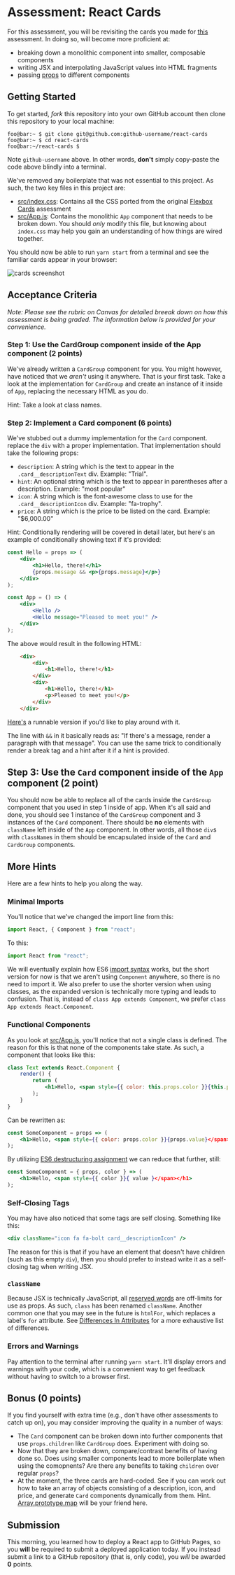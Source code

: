 # Assessment: React Cards

For this assessment, you will be revisiting the cards you made for
[this](https://my.kenzie.academy/courses/4/assignments/160?module_item_id=260)
assessment. In doing so, will become more proficient at:

- breaking down a monolithic component into smaller, composable components
- writing JSX and interpolating JavaScript values into HTML fragments
- passing [props](https://reactjs.org/docs/components-and-props.html#props-are-read-only)
  to different components

## Getting Started
To get started, _fork_ this repository into your own GitHub account then clone
this repository to your local machine:

```console
foo@bar:~ $ git clone git@github.com:github-username/react-cards
foo@bar:~ $ cd react-cards
foo@bar:~/react-cards $
```

Note `github-username` above. In other words, __don't__ simply copy-paste the
code above blindly into a terminal. 

We've removed any boilerplate that was not essential to this project. As such,
the two key files in this project are:

- [src/index.css](src/index.css): Contains all the CSS ported from the original
  [Flexbox Cards](https://my.kenzie.academy/courses/4/assignments/160?module_item_id=260)
    assessment
- [src/App.js](src/App.js): Contains the monolithic `App` component that needs
  to be broken down. You should _only_ modify this file, but knowing about
  `index.css` may help you gain an understanding of how things are wired
  together.

You should now be able to run `yarn start` from a terminal and see the familiar
cards appear in your browser:

![cards screenshot](screenshots/result.png)

## Acceptance Criteria
_Note: Please see the rubric on Canvas for detailed breeak down on how this
assessment is being graded. The information below is provided for your
convenience._

### Step 1: Use the CardGroup component inside of the App component (2 points)
We've already written a `CardGroup` component for you. You might however, have
noticed that we _aren't_ using it anywhere. That is your first task. Take a look
at the implementation for `CardGroup` and create an instance of it inside of
`App`, replacing the necessary HTML as you do. 

Hint: Take a look at class names.

### Step 2: Implement a Card component (6 points)

We've stubbed out a dummy implementation for the `Card` component. replace the
`div` with a proper implementation. That implementation should take the
following props:

- `description`: A string which is the text to appear in the
  `.card__descriptionText` div. Example: "Trial".
- `hint`: An optional string which is the text to appear in parentheses after a
  description. Example: "most popular"
- `icon`: A string which is the font-awesome class to use for the
  `.card__descriptionIcon` div. Example: "fa-trophy".
- `price`: A string which is the price to be listed on the card. Example:
  "$6,000.00"

Hint: Conditionally rendering will be covered in detail later, but here's an
example of conditionally showing text if it's provided:

```jsx
const Hello = props => (
    <div>
        <h1>Hello, there!</h1>
        {props.message && <p>{props.message}</p>}
    </div>
);

const App = () => (
    <div>
        <Hello />
        <Hello message="Pleased to meet you!" />
    </div>
);
```

The above would result in the following HTML:

```html
    <div>
        <div>
            <h1>Hello, there!</h1>
        </div>
        <div>
            <h1>Hello, there!</h1>
            <p>Pleased to meet you!</p>
        </div>
    </div>
```

[Here's](https://jsfiddle.net/80oe9svv/) a runnable version if you'd like to
play around with it.

The line with `&&` in it basically reads as: "If there's a message, render a
paragraph with that message". You can use the same trick to conditionally render
a break tag and a hint after it if a hint is provided.

## Step 3: Use the `Card` component inside of the `App` component (2 point)

You should now be able to replace all of the cards inside the `CardGroup`
component that you used in step 1 inside of app. When it's all said and done,
you should see 1 instance of the `CardGroup` component and 3 instances of the
`Card` component. There should be __no__ elements with `className` left inside
of the `App` component. In other words, all those `div`s with `className`s in
them should be encapsulated inside of the `Card` and `CardGroup` components.

## More Hints

Here are a few hints to help you along the way.

### Minimal Imports
You'll notice that we've changed the import line from this:

```jsx
import React, { Component } from "react";
```

To this:

```jsx
import React from "react";
```

We will eventually explain how ES6 [import syntax](https://developer.mozilla.org/en-US/docs/Web/JavaScript/Reference/Statements/import)
works, but the short version for now is that we aren't using `Component`
anywhere, so there is no need to import it. We also prefer to use the shorter
version when using classes, as the expanded version is technically more typing
and leads to confusion. That is, instead of `class App extends Component`, we
prefer `class App extends React.Component`.

### Functional Components

As you look at [src/App.js](App.js), you'll notice that not a single class is
defined. The reason for this is that none of the components take state. As such,
a component that looks like this:

```jsx
class Text extends React.Component {
    render() {
        return (
            <h1>Hello, <span style={{ color: this.props.color }}{this.props.value}</span></h1>
        );
    }
}
```

Can be rewritten as:

```jsx
const SomeComponent = props => (
    <h1>Hello, <span style={{ color: props.color }}{props.value}</span></h1>
);
```

By utilizing [ES6 destructuring assignment](http://es6-features.org/#ObjectMatchingShorthandNotation)
we can reduce that further, still:

```jsx
const SomeComponent = { props, color } => (
    <h1>Hello, <span style={{ color }}{ value }</span></h1>
);
```

### Self-Closing Tags

You may have also noticed that some tags are self closing. Something like this:

```jsx
<div className="icon fa fa-bolt card__descriptionIcon" />
```

The reason for this is that if you have an element that doesn't have children
(such as this empty `div`), then you should prefer to instead write it as a
self-closing tag when writing JSX. 

### `className`
Because JSX is technically JavaScript, all [reserved words](https://www.w3schools.com/js/js_reserved.asp) 
are off-limits for use as props. As such, `class` has been renamed `className`.
Another common one that you may see in the future is `htmlFor`, which replaces a
label's `for` attribute. See [Differences In Attributes](https://reactjs.org/docs/dom-elements.html#differences-in-attributes)
for a more exhaustive list of differences.

### Errors and Warnings

Pay attention to the terminal after running `yarn start`. It'll display errors
and warnings with your code, which is a convenient way to get feedback without
having to switch to a browser first.

## Bonus (0 points)

If you find yourself with extra time (e.g., don't have other assessments to
catch up on), you may consider improving the quality in a number of ways:

- The `Card` component can be broken down into further components that use
    `props.children` like `CardGroup` does. Experiment with doing so.
- Now that they are broken down, compare/contrast benefits of having done so.
  Does using smaller components lead to more boilerplate when using the
  comopnents? Are there any benefits to taking `children` over regular
  `props`?
 - At the moment, the three cards are hard-coded. See if you can work out how to
   take an array of objects consisting of a description, icon, and price, and
   generate `Card` components dynamically from them. Hint.
   [Array.prototype.map](https://developer.mozilla.org/en-US/docs/Web/JavaScript/Reference/Global_Objects/Array/map) 
   will be your friend here.

## Submission

This morning, you learned how to deploy a React app to GitHub Pages, so you
__will__ be required to submit a deployed application today. If you instead
submit a link to a GitHub repository (that is, only code), you _will_ be awarded
__0__ points.
